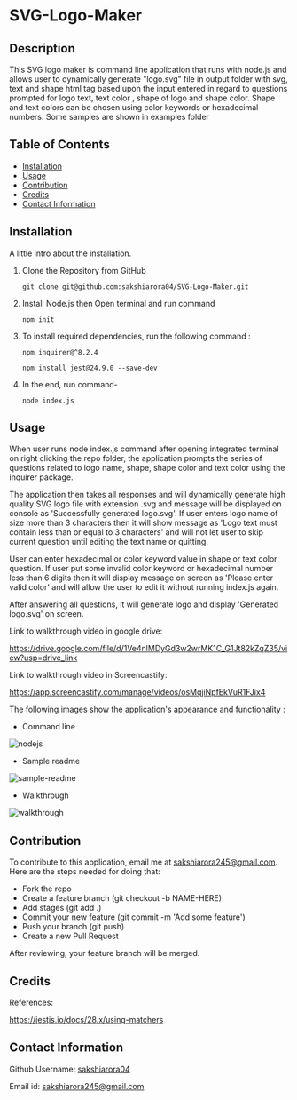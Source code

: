 # SVG-Logo-Maker

## Description

This SVG logo maker is command line application that runs with node.js and allows user to dynamically generate "logo.svg" file in output folder with svg, text and shape html tag based upon the input entered in regard to questions prompted for logo text, text color , shape of logo and shape color. Shape and text colors can be chosen using color keywords or hexadecimal numbers. Some samples are shown in examples folder

## Table of Contents

- [Installation](#installation)
- [Usage](#usage)
- [Contribution](#contribution)
- [Credits](#credits)
- [Contact Information](#contact-information) 

## Installation

A little intro about the installation.

1. Clone the Repository from GitHub
   ```
   git clone git@github.com:sakshiarora04/SVG-Logo-Maker.git
   ```
2. Install Node.js then Open terminal and run command
   ```
   npm init
   ```
3. To install required dependencies, run the following command :

   ```
   npm inquirer@^8.2.4

   npm install jest@24.9.0 --save-dev
   ```

4. In the end, run command-
   ```
   node index.js
   ```

## Usage

When user runs node index.js command after opening integrated terminal on right clicking the repo folder, the application prompts the series of questions related to logo name, shape, shape color and text color using the inquirer package.

The application then takes all responses and will dynamically generate high quality SVG logo file with extension .svg and message will be displayed on console as 'Successfully generated logo.svg'. If user enters logo name of size more than 3 characters then it will show message as 'Logo text must contain less than or equal to 3 characters' and will not let user to skip current question until editing the text name or quitting.

User can enter hexadecimal or color keyword value in shape or text color question. If user put some invalid color keyword or hexadecimal number less than 6 digits then it will display message on screen as 'Please enter valid color' and will allow the user to edit it without running index.js again. 

After answering all questions, it will generate logo and display 'Generated logo.svg' on screen.

Link to walkthrough video in google drive:

https://drive.google.com/file/d/1Ve4nlMDyGd3w2wrMK1C_G1Jt82kZqZ35/view?usp=drive_link

Link to walkthrough video in Screencastify:

https://app.screencastify.com/manage/videos/osMqjiNpfEkVuR1FJix4

The following images show the application's appearance and functionality :

* Command line

![nodejs](./Develop/assets/images/nodejs.png)

* Sample readme

![sample-readme](./Develop/assets/images/sample-readme.gif)

* Walkthrough

![walkthrough](./Develop/assets/images/walkthrough.gif)


## Contribution

To contribute to this application, email me at sakshiarora245@gmail.com.
Here are the steps needed for doing that:

- Fork the repo
- Create a feature branch (git checkout -b NAME-HERE)
- Add stages (git add .)
- Commit your new feature (git commit -m 'Add some feature')
- Push your branch (git push)
- Create a new Pull Request

After reviewing, your feature branch will be merged.

## Credits

References:

https://jestjs.io/docs/28.x/using-matchers

## Contact Information

Github Username: [sakshiarora04](https://github.com/sakshiarora04)

Email id: sakshiarora245@gmail.com
